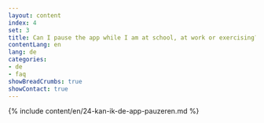 ```yaml
---
layout: content
index: 4
set: 3
title: Can I pause the app while I am at school, at work or exercising?
contentLang: en
lang: de
categories:
- de
- faq
showBreadCrumbs: true
showContact: true
---
```

{% include content/en/24-kan-ik-de-app-pauzeren.md %}
